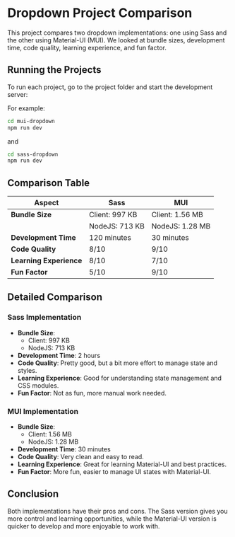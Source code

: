 # Dropdown Project Comparison

This project compares two dropdown implementations: one using Sass and the other using Material-UI (MUI). We looked at bundle sizes, development time, code quality, learning experience, and fun factor.

## Running the Projects

To run each project, go to the project folder and start the development server:

For example:
```bash
cd mui-dropdown
npm run dev
```

and
```bash
cd sass-dropdown
npm run dev
```

## Comparison Table

| Aspect                  | Sass                     | MUI                     |
|-------------------------|--------------------------|--------------------------|
| **Bundle Size**         | Client: 997 KB           | Client: 1.56 MB          |
|                         | NodeJS: 713 KB           | NodeJS: 1.28 MB          |
| **Development Time**    | 120 minutes              | 30 minutes               |
| **Code Quality**        | 8/10                     | 9/10                     |
| **Learning Experience** | 8/10                     | 7/10                     |
| **Fun Factor**          | 5/10                     | 9/10                     |

## Detailed Comparison

### Sass Implementation

- **Bundle Size**: 
  - Client: 997 KB 
  - NodeJS: 713 KB
- **Development Time**: 2 hours
- **Code Quality**: Pretty good, but a bit more effort to manage state and styles.
- **Learning Experience**: Good for understanding state management and CSS modules.
- **Fun Factor**: Not as fun, more manual work needed.

### MUI Implementation

- **Bundle Size**: 
  - Client: 1.56 MB 
  - NodeJS: 1.28 MB
- **Development Time**: 30 minutes
- **Code Quality**: Very clean and easy to read.
- **Learning Experience**: Great for learning Material-UI and best practices.
- **Fun Factor**: More fun, easier to manage UI states with Material-UI.

## Conclusion

Both implementations have their pros and cons. The Sass version gives you more control and learning opportunities, while the Material-UI version is quicker to develop and more enjoyable to work with.